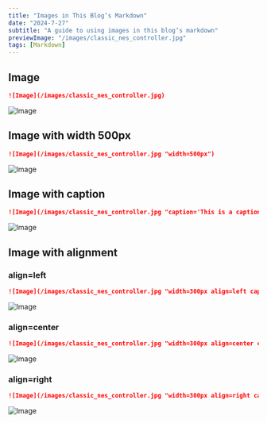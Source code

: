 ```yaml
---
title: "Images in This Blog’s Markdown"
date: "2024-7-27"
subtitle: "A guide to using images in this blog’s markdown"
previewImage: "/images/classic_nes_controller.jpg"
tags: [Markdown]
---
```



## Image
```markdown
![Image](/images/classic_nes_controller.jpg)
```

![Image](/images/classic_nes_controller.jpg)

## Image with width 500px
```markdown
![Image](/images/classic_nes_controller.jpg "width=500px")
```
![Image](/images/classic_nes_controller.jpg "width=500px")


## Image with caption
```markdown
![Image](/images/classic_nes_controller.jpg "caption='This is a caption'")
```
![Image](/images/classic_nes_controller.jpg "caption='This is a caption'")


## Image with alignment
### align=left
```markdown
![Image](/images/classic_nes_controller.jpg "width=300px align=left caption='This is a caption'")
```
![Image](/images/classic_nes_controller.jpg "width=300px align=left caption='This is a caption'")
### align=center
```markdown
![Image](/images/classic_nes_controller.jpg "width=300px align=center caption='This is a caption'")
```
![Image](/images/classic_nes_controller.jpg "width=300px align=center caption='This is a caption'")
### align=right
```markdown
![Image](/images/classic_nes_controller.jpg "width=300px align=right caption='This is a caption'")
```
![Image](/images/classic_nes_controller.jpg "width=300px align=right caption='This is a caption'")
